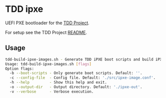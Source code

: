# TDD ipxe

UEFI PXE bootloader for the
[TDD Project](https://github.com/glevand/tdd-project).

For setup see the TDD Project
[README](https://github.com/glevand/tdd-project#ipxe-support).

## Usage

```sh
tdd-build-ipxe-images.sh - Generate TDD iPXE boot scripts and build iPXE images.
Usage: tdd-build-ipxe-images.sh [flags]
Option flags:
  -b --boot-scripts - Only generate boot scripts. Default: ''.
  -c --config-file  - Config file. Default: './src/ipxe-image.conf'.
  -h --help         - Show this help and exit.
  -o --output-dir   - Output directory. Default: './ipxe-out'.
  -v --verbose      - Verbose execution.
```
